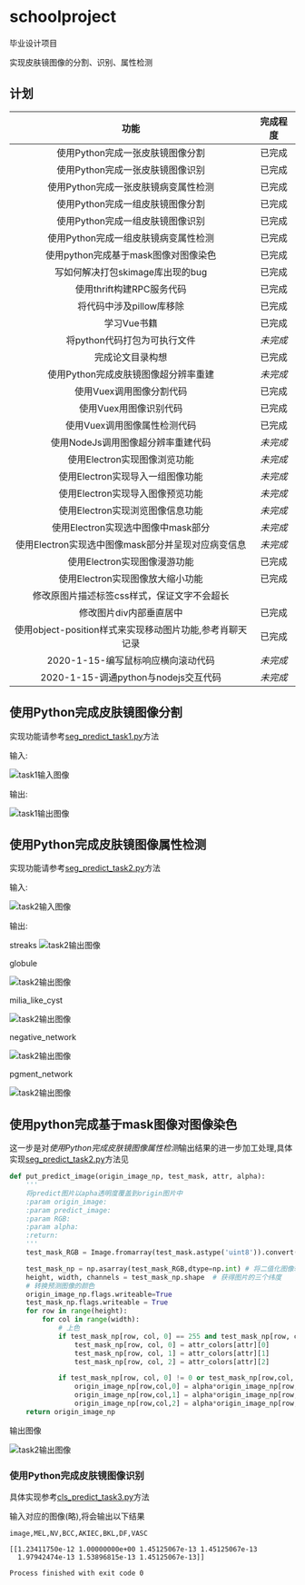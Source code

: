 # schoolproject

毕业设计项目

实现皮肤镜图像的分割、识别、属性检测


## 计划

|功能|完成程度|
|:-:|:-:|
|使用Python完成一张皮肤镜图像分割|已完成|
|使用Python完成一张皮肤镜图像识别|已完成|
|使用Python完成一张皮肤镜病变属性检测|已完成|
|使用Python完成一组皮肤镜图像分割|已完成|
|使用Python完成一组皮肤镜图像识别|已完成|
|使用Python完成一组皮肤镜病变属性检测|已完成|
|使用python完成基于mask图像对图像染色|已完成|
|写如何解决打包skimage库出现的bug|已完成|
|使用thrift构建RPC服务代码|已完成|
|将代码中涉及pillow库移除|已完成|
|学习Vue书籍|已完成|
|将python代码打包为可执行文件|*未完成*|
|完成论文目录构想|已完成|
|使用Python完成皮肤镜图像超分辨率重建|*未完成*|
|使用Vuex调用图像分割代码|已完成|
|使用Vuex用图像识别代码|已完成|
|使用Vuex调用图像属性检测代码|已完成|
|使用NodeJs调用图像超分辨率重建代码|*未完成*|
|使用Electron实现图像浏览功能|*未完成*|
|使用Electron实现导入一组图像功能|*未完成*|
|使用Electron实现导入图像预览功能|*未完成*|
|使用Electron实现浏览图像信息功能|*未完成*|
|使用Electron实现选中图像中mask部分|*未完成*|
|使用Electron实现选中图像mask部分并呈现对应病变信息|*未完成*|
|使用Electron实现图像漫游功能|已完成|
|使用Electron实现图像放大缩小功能|已完成|
|修改原图片描述标签css样式，保证文字不会超长|
|修改图片div内部垂直居中|已完成|
|使用object-position样式来实现移动图片功能,参考肖聊天记录|已完成|
|2020-1-15-编写鼠标响应横向滚动代码|*未完成*|
|2020-1-15-调通python与nodejs交互代码|*未完成*|


## 使用Python完成皮肤镜图像分割

实现功能请参考[seg_predict_task1.py](https://github.com/413180794/ISIC2018/blob/master/runs/seg_predict_task1.py)方法

输入:

![task1输入图像](https://github.com/413180794/schoolproject/blob/master/mark_image/task1_input.jpg)

输出:

![task1输出图像](https://github.com/413180794/schoolproject/blob/master/mark_image/task1_result.png)

## 使用Python完成皮肤镜图像属性检测

实现功能请参考[seg_predict_task2.py](https://github.com/413180794/ISIC2018/blob/master/runs/seg_predict_task2.py)方法

输入:

![task2输入图像](https://github.com/413180794/schoolproject/blob/master/mark_image/task2_input.jpg)

输出:

streaks
![task2输出图像](https://github.com/413180794/schoolproject/blob/master/mark_image/task2_result_attribute_streaks.png)

globule

![task2输出图像](https://github.com/413180794/schoolproject/blob/master/mark_image/task2_result_globule.png)

milia_like_cyst

![task2输出图像](https://github.com/413180794/schoolproject/blob/master/mark_image/task2_result_milia_like_cyst.png)

negative_network

![task2输出图像](https://github.com/413180794/schoolproject/blob/master/mark_image/task2_result_negative_network.png)

pgment_network


![task2输出图像](https://github.com/413180794/schoolproject/blob/master/mark_image/task2_result_pigment_network.png)

## 使用python完成基于mask图像对图像染色

这一步是对*使用Python完成皮肤镜图像属性检测*输出结果的进一步加工处理,具体实现[seg_predict_task2.py](https://github.com/413180794/ISIC2018/blob/master/runs/seg_predict_task2.py)方法见

```python
def put_predict_image(origin_image_np, test_mask, attr, alpha):
    '''
    将predict图片以apha透明度覆盖到origin图片中
    :param origin_image:
    :param predict_image:
    :param RGB:
    :param alpha:
    :return:
    '''
    test_mask_RGB = Image.fromarray(test_mask.astype('uint8')).convert("RGB") # 将原始二值化图像转换成RGB

    test_mask_np = np.asarray(test_mask_RGB,dtype=np.int) # 将二值化图像转换成三维数组
    height, width, channels = test_mask_np.shape  # 获得图片的三个纬度
    # 转换预测图像的颜色
    origin_image_np.flags.writeable=True
    test_mask_np.flags.writeable = True
    for row in range(height):
        for col in range(width):
            # 上色
            if test_mask_np[row, col, 0] == 255 and test_mask_np[row, col, 1] == 255 and test_mask_np[row, col, 2] == 255:
                test_mask_np[row, col, 0] = attr_colors[attr][0]
                test_mask_np[row, col, 1] = attr_colors[attr][1]
                test_mask_np[row, col, 2] = attr_colors[attr][2]

            if test_mask_np[row, col, 0] != 0 or test_mask_np[row,col, 1] != 0 or test_mask_np[row, col, 2] != 0:
                origin_image_np[row,col,0] = alpha*origin_image_np[row,col,0] + (1-alpha)*test_mask_np[row, col, 0]
                origin_image_np[row,col,1] = alpha*origin_image_np[row,col,1] + (1-alpha)*test_mask_np[row, col, 1]
                origin_image_np[row,col,2] = alpha*origin_image_np[row,col,2] + (1-alpha)*test_mask_np[row, col, 2]
    return origin_image_np 
```

输出图像

![task2输出图像](https://github.com/413180794/schoolproject/blob/master/mark_image/task2_result.png)

### 使用Python完成皮肤镜图像识别 

具体实现参考[cls_predict_task3.py](https://github.com/413180794/ISIC2018/blob/master/runs/cls_predict_task3.py)方法

输入对应的图像(略),将会输出以下结果

```shell script
image,MEL,NV,BCC,AKIEC,BKL,DF,VASC

[[1.23411750e-12 1.00000000e+00 1.45125067e-13 1.45125067e-13
  1.97942474e-13 1.53896815e-13 1.45125067e-13]]

Process finished with exit code 0
```
